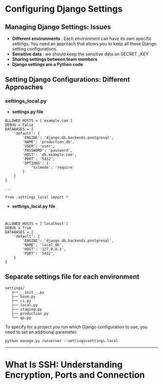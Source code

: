 # Configuring Django Settings

## Managing Django Settings: Issues 

- **Different environments** : Each environment can have its own specific settings, You need an approach that allows you to keep all these Django setting configurations.
- **Sensitive data** : we should keep the sensitive data on SECRET _KEY 
- **Sharing settings between team members** 
- **Django settings are a Python code**


## Setting Django Configurations: Different Approaches

### settings_local.py

- **settings.py file**

```
ALLOWED_HOSTS = ['example.com']
DEBUG = False
DATABASES = {
    'default': {
        'ENGINE': 'django.db.backends.postgresql',
        'NAME': 'production_db',
        'USER': 'user',
        'PASSWORD': 'password',
        'HOST': 'db.example.com',
        'PORT': '5432',
        'OPTIONS': {
            'sslmode': 'require'
        }
    }
}

...

from .settings_local import *
```

- **settings_local.py file**

```


ALLOWED_HOSTS = ['localhost']
DEBUG = True
DATABASES = {
    'default': {
        'ENGINE': 'django.db.backends.postgresql',
        'NAME': 'local_db',
        'HOST': '127.0.0.1',
        'PORT': '5432',
    }
}
```

## Separate settings file for each environment



```
settings/
   ├── __init__.py
   ├── base.py
   ├── ci.py
   ├── local.py
   ├── staging.py
   ├── production.py
   └── qa.py
```


To specify for a project you run which Django configuration to use, you need to set an additional parameter:

`python manage.py runserver --settings=settings.local`

---

# What Is SSH: Understanding Encryption, Ports and Connection





